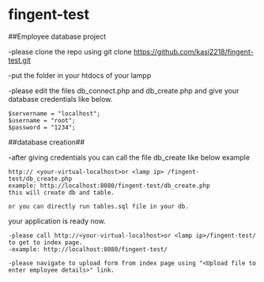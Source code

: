 # fingent-test


##Employee database project

-please clone the repo using git clone https://github.com/kasi2218/fingent-test.git 

-put the folder in your htdocs of your lampp

-please edit the files db_connect.php and db_create.php and give your database credentials like below.

    $servername = "localhost";
    $username = "root";
    $password = "1234";

##database creation##

-after giving credentials you can call the file db_create like below example 

    http:// <your-virtual-localhost>or <lamp ip> /fingent-test/db_create.php 
    example: http://localhost:8080/fingent-test/db_create.php
    this will create db and table.

    or you can directly run tables.sql file in your db.

your application is ready now.

    -please call http://<your-virtual-localhost>or <lamp ip>/fingent-test/ to get to index page. 
    -example: http://localhost:8080/fingent-test/

    -please navigate to upload form from index page using "<Upload file to enter employee details>" link. 
